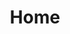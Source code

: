 ---
home: true
title: Home
heroImage: /logos/logo.png
actions:
    - text: PUBLICATION PAR UN TIERS
      link: /fr/third-party/manuscript-record-form.html
      type: secondary
      
    - text: PUBLICATION DU MPO
      link: /fr/dfo/manuscript-record-form.html
      type: secondary
      
    - text: PARAMÈTRES DU COMPTE
      link: /fr/account/account-security.html
      type: secondary

    - text: DÉMARRAGE
      link: /fr/welcome/introduction.html
      type: primary
footer:  Crown Copyright & ISC | Copyright © 2024 Fisheries and Oceans Canada
---